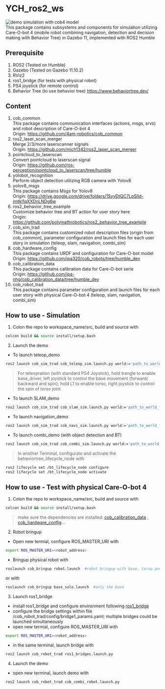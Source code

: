 # YCH_ros2_ws
![demo simulation with cob4 model](https://github.com/ipa-ych/YCH_ros2_ws/blob/main/Media/Screenshots/cob_sim_hospital.gif)<br>
This package contains subsystems and components for simulation utilizing Care-O-bot 4 (mobile robot combining navigation, detection and decision making with Behavior Tree) in Gazebo 11, implemented with ROS2 Humble

## Prerequisite
1. ROS2 (Tested on Humble)
2. Gazebo (Tested on Gazebo 11.10.2)
3. RViz2
4. ros1_bridge (for tests with physical robot)
5. PS4 joystick (for remote control)
6. Behavior Tree (to use behavior tree) https://www.behaviortree.dev/

## Content
1. cob_common<br>
This package contains communication interfaces (actions, msgs, srvs) and robot description of Care-O-bot 4<br>
Origin: https://github.com/4am-robotics/cob_common 
2. ros2_laser_scan_merger<br>
Merge 2/3/more laserscanner signals<br>
Origin: https://github.com/mich1342/ros2_laser_scan_merger
3. pointcloud_to_laserscan<br>
Convert pointcloud to laserscan signal<br>
Origin: https://github.com/ros-perception/pointcloud_to_laserscan/tree/humble
4. yolobot_recognition<br>
Perform object detection utilizing RGB camera with Yolov8
5. yolov8_msgs<br>
This package contains Msgs for Yolov8<br>
Origin: https://drive.google.com/drive/folders/1SyyDtQC7LpSIld-jmtkI1qXXDnLNDg6w
6. ros2_behavior_tree_example<br>
Customize behavior tree and BT action for user story here<br>
Origin: https://github.com/polymathrobotics/ros2_behavior_tree_example
7. cob_sim_trad<br>
This package contains customized robot description files (origin from cob_common), parameter configuration and launch files for each user story in simulation (teleop, slam, navigation, combi_sim)
8. cob_hardware_config<br>
This package contains URDF and configuration for Care-O-bot model<br>
Origin: https://github.com/ipa320/cob_robots/tree/humble_dev
9. cob_calibration_data<br>
This package contains calibration data for Care-O-bot serie<br>
Origin: https://github.com/ipa-nhg/cob_calibration_data/tree/humble_dev
10. cob_robot_trad<br>
This package contains parameter configuration and launch files for each user story with physical Care-O-bot 4 (teleop, slam, navigation, combi_sim)

## How to use - Simulation
1. Colon the repo to workspace_name/src, build and source with
```bash
colcon build && source install/setup.bash
```
2. Launch the demo
- To launch teleop_demo
```bash
ros2 launch cob_sim_trad cob_teleop_sim.launch.py world:='path_to_world_file'
```
>For teleopration (with standard PS4 Joystick), hold trangle to enable base_driver, left joystick to control the base movement (forward/ backward and spin); hold L1 to enable torso, right joystick to control the spin of torso joint
- To launch SLAM_demo
```bash
ros2 launch cob_sim_trad cob_slam_sim.launch.py world:='path_to_world_file'
```
- To launch navigation_demo
```bash
ros2 launch cob_sim_trad cob_navi_sim.launch.py world:='path_to_world_file'
```
- To launch combi_demo (with object detection and BT)
```bash
ros2 launch cob_sim_trad cob_combi_sim.launch.py world:='path_to_world_file'
```
> In another Terminal, configurate and activate the behaviortree_lifecycle_node with 
```bash
ros2 lifecycle set /bt_lifecycle_node configure
ros2 lifecycle set /bt_lifecycle_node activate
```

## How to use - Test with physical Care-O-bot 4
1. Colon the repo to workspace_name/src, build and source with
```bash
colcon build && source install/setup.bash
```
> make sure the dependencies are installed: [cob_calibration_data](https://github.com/ipa-nhg/cob_calibration_data/tree/humble_dev)
, [cob_hardware_config](https://github.com/ipa320/cob_robots/tree/humble_dev)...
2. Robot bringup
- Open new termial, configure ROS_MASTER_URI with
```bash
export ROS_MASTER_URI=<robot_address>
```
- Bringup physical robot with
```bash
roslaunch cob_bringup robot.launch  #robot bringup with base, torso and head
```
or with
```bash
roslaunch cob_bringup base_solo.launch  #only the base
```
3. Launch ros1_bridge
- install ros1_bridge and configure environment following [ros1_bridge](https://github.com/ros2/ros1_bridge)
- configure the bridge settings within file /cob_robot_trad/config/bridge1_params.yaml; multiple bridges could be launched simultaneously
- open new termial, configure ROS_MASTER_URI with
```bash
export ROS_MASTER_URI=<robot_address>
```
- in the same terminal, launch bridge with
```bash
ros2 launch cob_robot_trad ros1_bridges.launch.py
```
4. Launch the demo
- open new terminal, launch demo with
```bash
ros2 launch cob_robot_trad cob_combi_robot.launch.py
```